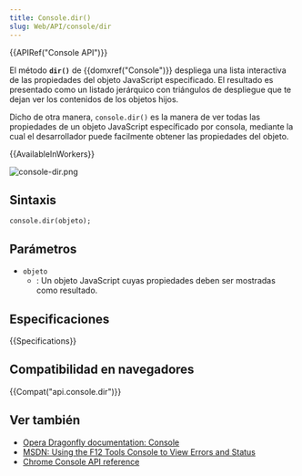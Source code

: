 ```yaml
---
title: Console.dir()
slug: Web/API/console/dir
---
```


{{APIRef("Console API")}}

El método **`dir()`** de {{domxref("Console")}} despliega una lista interactiva de las propiedades del objeto JavaScript especificado. El resultado es presentado como un listado jerárquico con triángulos de despliegue que te dejan ver los contenidos de los objetos hijos.

Dicho de otra manera, `console.dir()` es la manera de ver todas las propiedades de un objeto JavaScript específicado por consola, mediante la cual el desarrollador puede facilmente obtener las propiedades del objeto.

{{AvailableInWorkers}}

![console-dir.png](console-dir.png)

## Sintaxis

```
console.dir(objeto);
```

## Parámetros

- `objeto`
  - : Un objeto JavaScript cuyas propiedades deben ser mostradas como resultado.

## Especificaciones

{{Specifications}}

## Compatibilidad en navegadores

{{Compat("api.console.dir")}}

## Ver también

- [Opera Dragonfly documentation: Console](http://www.opera.com/dragonfly/documentation/console/)
- [MSDN: Using the F12 Tools Console to View Errors and Status](http://msdn.microsoft.com/library/gg589530)
- [Chrome Console API reference](https://developers.google.com/chrome-developer-tools/docs/console-api#consoledirobject)
